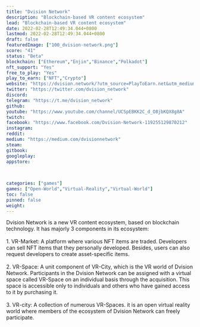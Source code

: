 ```yaml
---
title: "Dvision Network"
description: "Blockchain-based VR content ecosystem"
lead: "Blockchain-based VR content ecosystem"
date: 2022-02-28T12:49:34.044+0800
lastmod: 2022-02-28T12:49:34.044+0800
draft: false
featuredImage: ["100_dvision-network.png"]
score: "41"
status: "Beta"
blockchain: ["Ethereum","Enjin","Binance","Polkadot"]
nft_support: "Yes"
free_to_play: "Yes"
play_to_earn: ["NFT","Crypto"]
website: "https://dvision.network/?utm_source=PlayToEarn.net&utm_medium=organic&utm_campaign=gamepage"
twitter: "https://twitter.com/dvision_network"
discord: 
telegram: "https://t.me/dvision_network"
github: 
youtube: "https://www.youtube.com/channel/UCSpEBKK2C_d_O8jbKQX8g8A"
twitch: 
facebook: "https://www.facebook.com/Dvision-Network-119255129870212"
instagram: 
reddit: 
medium: "https://medium.com/dvisionnetwork"
steam: 
gitbook: 
googleplay: 
appstore: 

  
    
categories: ["games"]
games: ["Open-World","Virtual-Reality","Virtual-World"]
toc: false
pinned: false
weight: 
---
```

Dvision Network is a new VR content ecosystem, based on blockchain technology. It has majorly 3 components in its ecosystem:<br> <br> 1. VR-Market: A platform where various NFT items are traded. Developers can sell NFT items that they personally developed. Besides, users can also request developers to create asset-specific items.<br> <br> 2. VR-Space: A unit component of VR-City, which is the VR world of Dvision Network. Participants in the Dvision Network can be assigned with a virtual space called VR-Space on an individual basis through the acquisition. This space is accessible only to individuals and others who have gained access to it by purchasing it.<br> <br> 3. VR-city: A collection of numerous VR-Spaces. it is an open virtual reality world where members of the ecosystem of Dvision Network can freely participate.